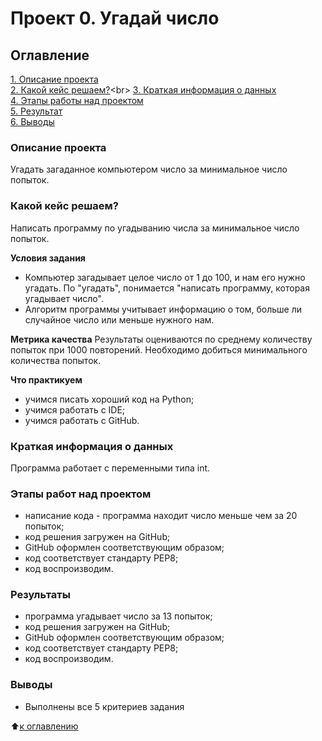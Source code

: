 # Проект 0. Угадай число

## Оглавление
[1. Описание проекта](https://github.com/DmitriySky47/sf_data_science/tree/main/project_0/README.md#Описание-проекта)<br>
[2. Какой кейс решаем?](https://github.com/DmitriySky47/sf_data_science/tree/main/project_0/README.md#Какой-кейс-решаем?)<br>
[3. Краткая информация о данных](https://github.com/DmitriySky47/sf_data_science/tree/main/project_0/README.md#Краткая-информация-о-данных)<br>
[4. Этапы работы над проектом](https://github.com/DmitriySky47/sf_data_science/tree/main/project_0/README.md#Этапы-работы-над-проектом)<br>
[5. Результат](https://github.com/DmitriySky47/sf_data_science/tree/main/project_0/README.md#результат)<br>
[6. Выводы](https://github.com/DmitriySky47/sf_data_science/tree/main/project_0/README.md#Выводы)<br>

### Описание проекта
Угадать загаданное компьютером число за минимальное число попыток.

### Какой кейс решаем?
Написать программу по угадыванию числа за минимальное число попыток.

**Условия задания**
- Компьютер загадывает целое число от 1 до 100, и нам его нужно угадать. По "угадать", понимается "написать программу, которая угадывает число".
- Алгоритм программы учитывает информацию о том, больше ли случайное число или меньше нужного нам.

**Метрика качества**
Результаты оцениваются по среднему количеству попыток при 1000 повторений. Необходимо добиться минимального количества попыток.

**Что практикуем**
- учимся писать хороший код на Python;
- учимся работать с IDE;
- учимся работать с GitHub.

### Краткая информация о данных
Программа работает с переменными типа int.

### Этапы работ над проектом
- написание кода - программа находит число меньше чем за 20 попыток;
- код решения загружен на GitHub;
- GitHub оформлен соответствующим образом;
- код соответствует стандарту PEP8;
- код воспроизводим.

### Результаты
- программа угадывает число за 13 попыток;
- код решения загружен на GitHub;
- GitHub оформлен соответствующим образом;
- код соответствует стандарту PEP8;
- код воспроизводим.

### Выводы
- Выполнены все 5 критериев задания

:arrow_up:[к оглавлению](https://github.com/DmitriySky47/sf_data_science/tree/main/project_0/README.md#Оглавление)